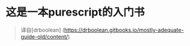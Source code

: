 # 这是一本purescript的入门书




> 译自[drboolean] (https://drboolean.gitbooks.io/mostly-adequate-guide-old/content/)
